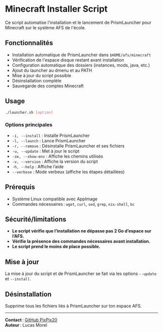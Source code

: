 # Minecraft Installer Script

Ce script automatise l'installation et le lancement de PrismLauncher pour Minecraft sur le système AFS de l'école.

## Fonctionnalités
- Installation automatique de PrismLauncher dans `$HOME/afs/minecraft`
- Vérification de l'espace disque restant avant installation
- Configuration automatique des dossiers (instances, mods, java, etc.)
- Ajout du launcher au dmenu et au PATH
- Mise à jour du script possible
- Désinstallation complète
- Sauvegarde des comptes Minecraft

## Usage

```bash
./launcher.sh [option]
```

### Options principales

- `-i, --install` : Installe PrismLauncher
- `-l, --launch` : Lance PrismLauncher
- `-r, --remove` : Désinstalle PrismLauncher et ses fichiers
- `-u, --update` : Met à jour le script
- `-se, --show-env` : Affiche les chemins utilisés
- `-v, --version` : Affiche la version du script
- `-h, --help` : Affiche l’aide
- `--verbose` : Mode verbeux (affiche les étapes détaillées)

## Prérequis

- Système Linux compatible avec AppImage
- Commandes nécessaires : `wget`, `curl`, `sed`, `grep`, `nix-shell`, `bc`

## Sécurité/limitations

- **Le script vérifie que l’installation ne dépasse pas 2 Go d’espace sur l’AFS.**
- **Vérifie la présence des commandes nécessaires avant installation.**
- **Le script prend le moins de place possible.**

## Mise à jour

La mise à jour du script et de PrismLauncher se fait via les options `--update` et `--install`.

## Désinstallation

Supprime tous les fichiers liés à PrismLauncher sur ton espace AFS.

---

**Contact** : [GitHub PixPix20](https://github.com/PixPix20)  
**Auteur** : Lucas Morel
